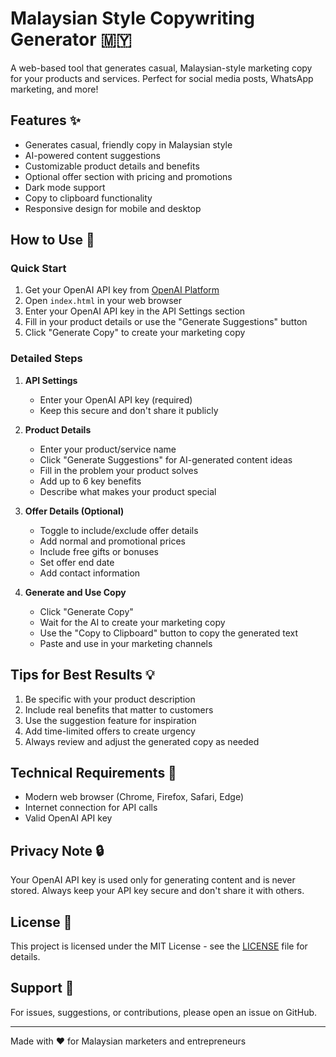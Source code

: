 # Malaysian Style Copywriting Generator 🇲🇾

A web-based tool that generates casual, Malaysian-style marketing copy for your products and services. Perfect for social media posts, WhatsApp marketing, and more! 

## Features ✨

- Generates casual, friendly copy in Malaysian style
- AI-powered content suggestions
- Customizable product details and benefits
- Optional offer section with pricing and promotions
- Dark mode support
- Copy to clipboard functionality
- Responsive design for mobile and desktop

## How to Use 🚀

### Quick Start

1. Get your OpenAI API key from [OpenAI Platform](https://platform.openai.com/api-keys)
2. Open `index.html` in your web browser
3. Enter your OpenAI API key in the API Settings section
4. Fill in your product details or use the "Generate Suggestions" button
5. Click "Generate Copy" to create your marketing copy

### Detailed Steps

1. **API Settings**
   - Enter your OpenAI API key (required)
   - Keep this secure and don't share it publicly

2. **Product Details**
   - Enter your product/service name
   - Click "Generate Suggestions" for AI-generated content ideas
   - Fill in the problem your product solves
   - Add up to 6 key benefits
   - Describe what makes your product special

3. **Offer Details (Optional)**
   - Toggle to include/exclude offer details
   - Add normal and promotional prices
   - Include free gifts or bonuses
   - Set offer end date
   - Add contact information

4. **Generate and Use Copy**
   - Click "Generate Copy"
   - Wait for the AI to create your marketing copy
   - Use the "Copy to Clipboard" button to copy the generated text
   - Paste and use in your marketing channels

## Tips for Best Results 💡

1. Be specific with your product description
2. Include real benefits that matter to customers
3. Use the suggestion feature for inspiration
4. Add time-limited offers to create urgency
5. Always review and adjust the generated copy as needed

## Technical Requirements 🔧

- Modern web browser (Chrome, Firefox, Safari, Edge)
- Internet connection for API calls
- Valid OpenAI API key

## Privacy Note 🔒

Your OpenAI API key is used only for generating content and is never stored. Always keep your API key secure and don't share it with others.

## License 📄

This project is licensed under the MIT License - see the [LICENSE](LICENSE) file for details.

## Support 🤝

For issues, suggestions, or contributions, please open an issue on GitHub.

---

Made with ❤️ for Malaysian marketers and entrepreneurs 